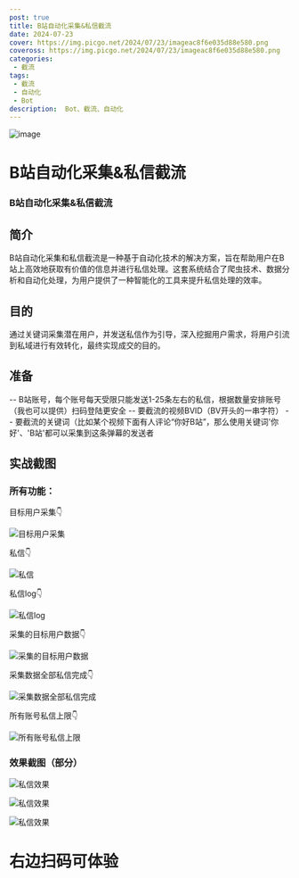 ```yaml
---
post: true
title: B站自动化采集&私信截流
date: 2024-07-23
cover: https://img.picgo.net/2024/07/23/imageac8f6e035d88e580.png
coveross: https://img.picgo.net/2024/07/23/imageac8f6e035d88e580.png
categories:
 - 截流
tags:
 - 截流
 - 自动化
 - Bot
description:  Bot、截流、自动化
---
```

![image](https://img.picgo.net/2024/07/23/imageac8f6e035d88e580.png)

# B站自动化采集&私信截流

### B站自动化采集&私信截流
## 简介
B站自动化采集和私信截流是一种基于自动化技术的解决方案，旨在帮助用户在B站上高效地获取有价值的信息并进行私信处理。这套系统结合了爬虫技术、数据分析和自动化处理，为用户提供了一种智能化的工具来提升私信处理的效率。

## 目的
通过关键词采集潜在用户，并发送私信作为引导，深入挖掘用户需求，将用户引流到私域进行有效转化，最终实现成交的目的。

## 准备
-- B站账号，每个账号每天受限只能发送1-25条左右的私信，根据数量安排账号（我也可以提供）扫码登陆更安全
-- 要截流的视频BVID（BV开头的一串字符）
-- 要截流的关键词（比如某个视频下面有人评论“你好B站”，那么使用关键词'你好'、'B站'都可以采集到这条弹幕的发送者

## 实战截图

### 所有功能：

目标用户采集👇

![目标用户采集](https://img.picgo.net/2024/07/22/image9e262f7e1be53363.png)

私信👇

![私信](https://img.picgo.net/2024/07/22/imagefe36f897558021d4.png)

私信log👇

![私信log](https://img.picgo.net/2024/07/22/imagee9688d18cc37e31d.png)

采集的目标用户数据👇

![采集的目标用户数据](https://img.picgo.net/2024/07/22/imagef597784bc46930f6.png)

采集数据全部私信完成👇

![采集数据全部私信完成](https://img.picgo.net/2024/07/22/image6a115771972343b8.png)

所有账号私信上限👇

![所有账号私信上限](https://img.picgo.net/2024/07/23/image777f54081f8a4481.png)

### 效果截图（部分）

![私信效果](https://img.picgo.net/2024/07/23/image7c888b1e7b8f89c2.png)

![私信效果](https://img.picgo.net/2024/07/23/image93016cb6bda7920e.png)

![私信效果](https://img.picgo.net/2024/07/23/image6f6f7fc6093583c4.png)

# 右边扫码可体验
